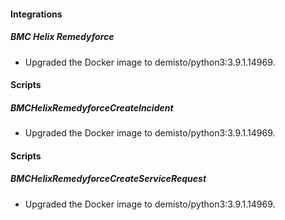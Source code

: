 
#### Integrations
##### BMC Helix Remedyforce
- Upgraded the Docker image to demisto/python3:3.9.1.14969.

#### Scripts
##### BMCHelixRemedyforceCreateIncident
- Upgraded the Docker image to demisto/python3:3.9.1.14969.

#### Scripts
##### BMCHelixRemedyforceCreateServiceRequest
- Upgraded the Docker image to demisto/python3:3.9.1.14969.